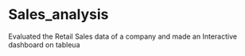 # Sales_analysis
Evaluated the Retail Sales data of a company and made an Interactive dashboard on tableua
